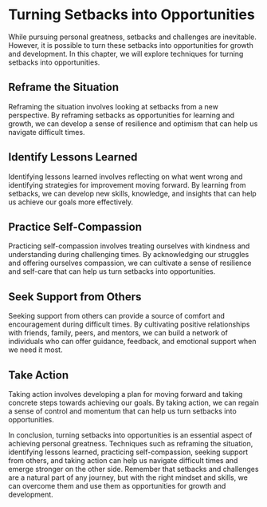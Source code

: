 Turning Setbacks into Opportunities
===================================================================================

While pursuing personal greatness, setbacks and challenges are inevitable. However, it is possible to turn these setbacks into opportunities for growth and development. In this chapter, we will explore techniques for turning setbacks into opportunities.

Reframe the Situation
---------------------

Reframing the situation involves looking at setbacks from a new perspective. By reframing setbacks as opportunities for learning and growth, we can develop a sense of resilience and optimism that can help us navigate difficult times.

Identify Lessons Learned
------------------------

Identifying lessons learned involves reflecting on what went wrong and identifying strategies for improvement moving forward. By learning from setbacks, we can develop new skills, knowledge, and insights that can help us achieve our goals more effectively.

Practice Self-Compassion
------------------------

Practicing self-compassion involves treating ourselves with kindness and understanding during challenging times. By acknowledging our struggles and offering ourselves compassion, we can cultivate a sense of resilience and self-care that can help us turn setbacks into opportunities.

Seek Support from Others
------------------------

Seeking support from others can provide a source of comfort and encouragement during difficult times. By cultivating positive relationships with friends, family, peers, and mentors, we can build a network of individuals who can offer guidance, feedback, and emotional support when we need it most.

Take Action
-----------

Taking action involves developing a plan for moving forward and taking concrete steps towards achieving our goals. By taking action, we can regain a sense of control and momentum that can help us turn setbacks into opportunities.

In conclusion, turning setbacks into opportunities is an essential aspect of achieving personal greatness. Techniques such as reframing the situation, identifying lessons learned, practicing self-compassion, seeking support from others, and taking action can help us navigate difficult times and emerge stronger on the other side. Remember that setbacks and challenges are a natural part of any journey, but with the right mindset and skills, we can overcome them and use them as opportunities for growth and development.
